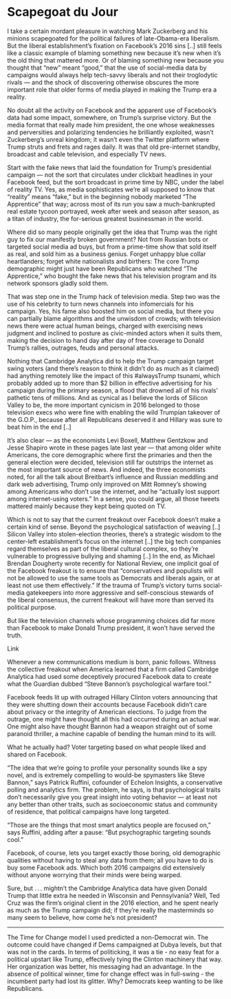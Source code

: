 # Scapegoat du Jour

I take a certain mordant pleasure in watching Mark Zuckerberg and his minions scapegoated for the political failures of late-Obama-era liberalism. But the liberal establishment’s fixation on Facebook’s 2016 sins [..] still feels like a classic example of blaming something new because it’s new when it’s the old thing that mattered more. Or of blaming something new because you thought that “new” meant “good,” that the use of social-media data by campaigns would always help tech-savvy liberals and not their troglodytic rivals — and the shock of discovering otherwise obscures the more important role that older forms of media played in making the Trump era a reality.

No doubt all the activity on Facebook and the apparent use of Facebook’s data had some impact, somewhere, on Trump’s surprise victory. But the media format that really made him president, the one whose weaknesses and perversities and polarizing tendencies he brilliantly exploited, wasn’t Zuckerberg’s unreal kingdom; it wasn’t even the Twitter platform where Trump struts and frets and rages daily. It was that old pre-internet standby, broadcast and cable television, and especially TV news.

Start with the fake news that laid the foundation for Trump’s presidential campaign — not the sort that circulates under clickbait headlines in your Facebook feed, but the sort broadcast in prime time by NBC, under the label of reality TV. Yes, as media sophisticates we’re all supposed to know that “reality” means “fake,” but in the beginning nobody marketed “The Apprentice” that way; across most of its run you saw a much-bankrupted real estate tycoon portrayed, week after week and season after season, as a titan of industry, the for-serious greatest businessman in the world.

Where did so many people originally get the idea that Trump was the right guy to fix our manifestly broken government? Not from Russian bots or targeted social media ad buys, but from a prime-time show that sold itself as real, and sold him as a business genius. Forget unhappy blue collar heartlanders; forget white nationalists and birthers: The core Trump demographic might just have been Republicans who watched “The Apprentice,” who bought the fake news that his television program and its network sponsors gladly sold them.

That was step one in the Trump hack of television media. Step two was the use of his celebrity to turn news channels into infomercials for his campaign. Yes, his fame also boosted him on social media, but there you can partially blame algorithms and the unwisdom of crowds; with television news there were actual human beings, charged with exercising news judgment and inclined to posture as civic-minded actors when it suits them, making the decision to hand day after day of free coverage to Donald Trump’s rallies, outrages, feuds and personal attacks.



Nothing that Cambridge Analytica did to help the Trump campaign target swing voters (and there’s reason to think it didn’t do as much as it claimed) had anything remotely like the impact of this #alwaysTrump tsunami, which probably added up to more than $2 billion in effective advertising for his campaign during the primary season, a flood that drowned all of his rivals’ pathetic tens of millions. And as cynical as I believe the lords of Silicon Valley to be, the more important cynicism in 2016 belonged to those television execs who were fine with enabling the wild Trumpian takeover of the G.O.P., because after all Republicans deserved it and Hillary was sure to beat him in the end [..]

It’s also clear — as the economists Levi Boxell, Matthew Gentzkow and Jesse Shapiro wrote in these pages late last year — that among older white Americans, the core demographic where first the primaries and then the general election were decided, television still far outstrips the internet as the most important source of news. And indeed, the three economists noted, for all the talk about Breitbart’s influence and Russian meddling and dark web advertising, Trump only improved on Mitt Romney’s showing among Americans who don’t use the internet, and he “actually lost support among internet-using voters.” In a sense, you could argue, all those tweets mattered mainly because they kept being quoted on TV.

Which is not to say that the current freakout over Facebook doesn’t make a certain kind of sense. Beyond the psychological satisfaction of weaving [..] Silicon Valley into stolen-election theories, there’s a strategic wisdom to the center-left establishment’s focus on the internet [..] the big tech companies regard themselves as part of the liberal cultural complex, so they’re vulnerable to progressive bullying and shaming [..] In the end, as Michael Brendan Dougherty wrote recently for National Review, one implicit goal of the Facebook freakout is to ensure that “conservatives and populists will not be allowed to use the same tools as Democrats and liberals again, or at least not use them effectively.” If the trauma of Trump’s victory turns social-media gatekeepers into more aggressive and self-conscious stewards of the liberal consensus, the current freakout will have more than served its political purpose.

But like the television channels whose programming choices did far more than Facebook to make Donald Trump president, it won’t have served the truth.

Link

Whenever a new communications medium is born, panic follows. Witness the collective freakout when America learned that a firm called Cambridge Analytica had used some deceptively procured Facebook data to create what the Guardian dubbed “Steve Bannon’s psychological warfare tool.”

Facebook feeds lit up with outraged Hillary Clinton voters announcing that they were shutting down their accounts because Facebook didn’t care about privacy or the integrity of American elections. To judge from the outrage, one might have thought all this had occurred during an actual war. One might also have thought Bannon had a weapon straight out of some paranoid thriller, a machine capable of bending the human mind to its will.

What he actually had? Voter targeting based on what people liked and shared on Facebook.

“The idea that we’re going to profile your personality sounds like a spy novel, and is extremely compelling to would-be spymasters like Steve Bannon,” says Patrick Ruffini, cofounder of Echelon Insights, a conservative polling and analytics firm. The problem, he says, is that psychological traits don’t necessarily give you great insight into voting behavior — at least not any better than other traits, such as socioeconomic status and community of residence, that political campaigns have long targeted.

“Those are the things that most smart analytics people are focused on,” says Ruffini, adding after a pause: “But psychographic targeting sounds cool.”

Facebook, of course, lets you target exactly those boring, old demographic qualities without having to steal any data from them; all you have to do is buy some Facebook ads. Which both 2016 campaigns did extensively without anyone worrying that their minds were being warped.

Sure, but . . . mightn’t the Cambridge Analytica data have given Donald Trump that little extra he needed in Wisconsin and Pennsylvania? Well, Ted Cruz was the firm’s original client in the 2016 election, and he spent nearly as much as the Trump campaign did; if they’re really the masterminds so many seem to believe, how come he’s not president?

---

The Time for Change model I used predicted a non-Democrat win. The outcome could have changed if Dems campaigned at Dubya levels, but that was not in the cards. In terms of politicking, it was a tie - no easy feat for a political upstart like Trump, effectively tying the Clinton machinery that way. Her organization was better, his messaging had an advantage. In the absence of political winner, time for change effect was in full-swing - the incumbent party had lost its glitter. Why? Democrats keep wanting to be like Republicans.














